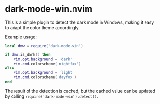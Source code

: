 # dark-mode-win.nvim

This is a simple plugin to detect the dark mode in Windows, making it easy to
adapt the color theme accordingly.

Example usage:

```lua
local dmw = require('dark-mode-win')

if dmw.is_dark() then
    vim.opt.background = 'dark'
    vim.cmd.colorscheme('nightfox')
else
    vim.opt.background = 'light'
    vim.cmd.colorscheme('dayfox')
end
```

The result of the detection is cached, but the cached value can be updated by
calling `require('dark-mode-win').detect()`.
